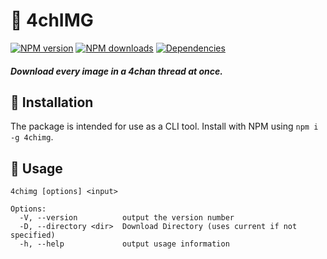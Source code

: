 # 🎲 4chIMG
[![NPM version](https://img.shields.io/npm/v/4chimg.svg?maxAge=3600)](https://www.npmjs.com/package/4chimg)
[![NPM downloads](https://img.shields.io/npm/dt/4chimg.svg?maxAge=3600)](https://www.npmjs.com/package/4chimg)
[![Dependencies](https://img.shields.io/david/lolpants/4chimg.svg?maxAge=3600)](https://david-dm.org/lolpants/4chimg)

##### Download every image in a 4chan thread at once.

## 💾 Installation
The package is intended for use as a CLI tool. Install with NPM using `npm i -g 4chimg`.

## 🔧 Usage
```
4chimg [options] <input>

Options:
  -V, --version          output the version number
  -D, --directory <dir>  Download Directory (uses current if not specified)
  -h, --help             output usage information
```
